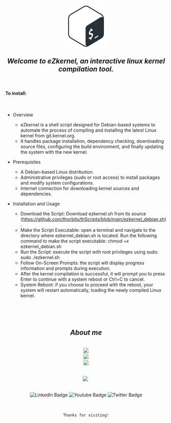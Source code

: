 <div align="center">
  <p>
    <img src="https://github.com/devicons/devicon/blob/master/icons/bash/bash-plain.svg" width="128" height="128">
  </p>
</div>
<div align="center">
  
## *Welcome to eZkernel, an interactive linux kernel compilation tool.*

</div>
<div>
  <p><br></p>
  
#### To install:

</div>
<div>
  <p><br></p>

- Overview
   -  eZkernel is a shell script designed for Debian-based systems to automate the process of compiling and installing the latest Linux kernel from git.kernel.org.
   -  It handles package installation, dependency checking, downloading source files, configuring the build environment, and finally updating the system with the new kernel.

- Prerequisites
    -  A Debian-based Linux distribution.
    -  Administrative privileges (sudo or root access) to install packages and modify system configurations.
    -  Internet connection for downloading kernel sources and dependencies.

- Installation and Usage
   -  Download the Script: Download ezkernel.sh from its source (https://github.com/thorbits/thScripts/blob/main/ezkernel_debian.sh).
   -  Make the Script Executable: open a terminal and navigate to the directory where ezkernel_debian.sh is located. Run the following command to make the script executable: chmod +x ezkernel_debian.sh
   -  Run the Script: execute the script with root privileges using sudo: sudo ./ezkernel.sh
   -  Follow On-Screen Prompts: the script will display progress information and prompts during execution.
   -  After the kernel compilation is successful, it will prompt you to press Enter to continue with a system reboot or Ctrl+C to cancel.
   -  System Reboot: if you choose to proceed with the reboot, your system will restart automatically, loading the newly compiled Linux kernel.

</div>

<div align="center">
  <p><br><br><br></p>

## *About me*

</div>

<div align="center">
  <p><br>
  <img src="http://github-readme-streak-stats.herokuapp.com?user=thorbits&theme=transparent"/><br>
  <img src="https://github-readme-stats.vercel.app/api?username=thorbits&show_icons=true&theme=transparent&rank_icon=github"/><br>
  <img src="https://github-readme-stats.vercel.app/api/top-langs/?username=thorbits&layout=compact&theme=transparent"/><br>
  </p>
</div>

<div align="center">
  <p><br>
  <img src="https://img.shields.io/github/commit-activity/t/thorbits/thScripts">
  <img src="https://komarev.com/ghpvc/?username=thorbits&style=flat-square&color=blue" alt=""/>
  </p>
</div>

<div align="center">
  <p><br>
  <img src="https://img.shields.io/badge/LinkedIn-blue?style=for-the-badge&logo=linkedin&logoColor=white" alt="LinkedIn Badge"/>
  <img src="https://img.shields.io/badge/YouTube-red?style=for-the-badge&logo=youtube&logoColor=white" alt="Youtube Badge"/>
  <img src="https://img.shields.io/badge/Twitter-blue?style=for-the-badge&logo=twitter&logoColor=white" alt="Twitter Badge"/>
  </p>
</div>

<div align="center">
  <p><br>
    
  ``Thanks for visiting!``
  
  </p>
</div>
